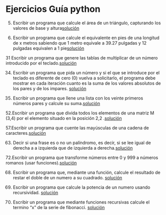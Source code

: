 # Ejercicios Guía python

5. Escribir un programa que calcule el área de un triángulo, capturando los valores de base y
altura[solución](https://github.com/raulpachon/modelos2/blob/master/EjerciciosGuiaPyton/AreaTriangulo.py)

13. Escribir un programa que calcule el equivalente en pies de una longitud de x metros
sabiendo que 1 metro equivale a 39.27 pulgadas y 12 pulgadas equivalen a 1 pie[solución](https://github.com/raulpachon/modelos2/blob/master/EjerciciosGuiaPyton/Metros-Pies.py)

31 Escribir un programa que genere las tablas de multiplicar de un número introducido por el
  teclado.[solución](https://github.com/raulpachon/modelos2/blob/master/EjerciciosGuiaPyton/Tabla_de_multiplicar.py)

34. Escribir un programa que pida un número y si el que se introduce por el teclado es diferente
de cero (0) vuelva a solicitarlo, el programa debe mostrar en cada iteración cuanto es la
suma de los valores absolutos de los pares y de los impares. [solución](https://github.com/raulpachon/modelos2/blob/master/EjerciciosGuiaPyton/Suma_pares.py)

43. Escribir un programa que llene una lista con los veinte primeros números pares y calcule su
suma.[solución](https://github.com/raulpachon/modelos2/blob/master/EjerciciosGuiaPyton/suma20.py)

52.Escribir un programa que divida todos los elementos de una matriz M (3,4) por el elemento
situado en la posición 2,2 .[solución](https://github.com/raulpachon/modelos2/blob/master/EjerciciosGuiaPyton/Matrices.py)

57.Escribir un programa que cuente las mayúsculas de una cadena de caracteres.[solución](https://github.com/raulpachon/modelos2/blob/master/EjerciciosGuiaPyton/conteoMayusculas.py)

63. Decir si una frase es o no un palíndromo, es decir, si se lee igual de derecha a a izquierda
que de izquierda a derecha.[solución](https://github.com/raulpachon/modelos2/blob/master/EjerciciosGuiaPyton/palindromo.py)

72.Escribir un programa que transforme números entre 0 y 999 a números romanos (usar funciones).[solución](https://github.com/raulpachon/modelos2/blob/master/EjerciciosGuiaPyton/numerosRomanos.py)

68. Escribir un programa que, mediante una función, calcule el resultado de restar el doble de un
numero a su cuadrado.  [solución](https://github.com/raulpachon/modelos2/blob/master/EjerciciosGuiaPyton/operacion.py)

75. Escribir un programa que calcule la potencia de un numero usando recursividad. [solución](https://github.com/raulpachon/modelos2/blob/master/EjerciciosGuiaPyton/pot_recursiva.py)

80. Escribir un programa que mediante funciones recursivas calcule el termino “x” de la serie de
fibonacci. [solución](https://github.com/raulpachon/modelos2/blob/master/EjerciciosGuiaPyton/fibo_recursivo.py)




